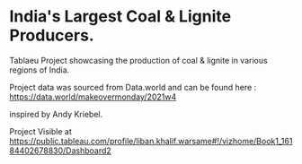 # India's Largest Coal & Lignite Producers.


Tablaeu Project showcasing the production of coal &amp; lignite in various regions of India.


Project data was sourced from Data.world and can be found here : https://data.world/makeovermonday/2021w4

inspired by Andy Kriebel.


Project Visible at https://public.tableau.com/profile/liban.khalif.warsame#!/vizhome/Book1_16184402678830/Dashboard2
